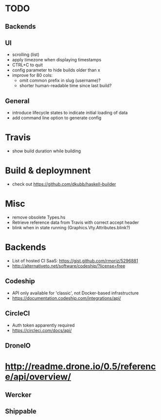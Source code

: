 # TODO

## Backends

## UI
 * scrolling (list)
 * apply timezone when displaying timestamps
 * CTRL+C to quit
 * config parameter to hide builds older than x
 * improve for 80 cols:
   - omit common prefix in slug (username)?
   - shorter human-readable time since last build?

## General
* introduce lifecycle states to indicate initial loading of data
* add command line option to generate config

# Travis
* show build duration while building

# Build & deploymnent
* check out https://github.com/dkubb/haskell-builder


# Misc 
* remove obsolete Types.hs
* Retrieve reference data from Travis with correct accept header
* blink when in state running (Graphics.Vty.Attributes.blink?)

# Backends
* List of hosted CI SaaS: https://gist.github.com/rmoriz/5296881
* http://alternativeto.net/software/codeship/?license=free

## Codeship

* API only available for 'classic', not Docker-based infrastructure 
* https://documentation.codeship.com/integrations/api/

## CircleCI
* Auth token apparently required
* https://circleci.com/docs/api/

## DroneIO
# http://readme.drone.io/0.5/reference/api/overview/

## Wercker

## Shippable